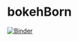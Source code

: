 # bokehBorn
[![Binder](https://mybinder.org/badge_logo.svg)](https://mybinder.org/v2/gh/pseudoPixels/bokehBorn/master)
